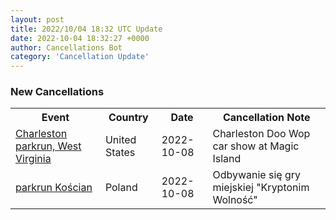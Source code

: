 ```yaml
---
layout: post
title: 2022/10/04 18:32 UTC Update
date: 2022-10-04 18:32:27 +0000
author: Cancellations Bot
category: 'Cancellation Update'
---
```


<h3>New Cancellations</h3>
<div class='hscrollable'>
<table style='width: 100%'>
    <tr>
        <th>Event</th>
        <th>Country</th>
        <th>Date</th>
        <th>Cancellation Note</th>
    </tr>
    <tr>
        <td><a href="https://www.parkrun.us/charleston">Charleston parkrun, West Virginia</a></td>
        <td>United States</td>
        <td>2022-10-08</td>
        <td>Charleston Doo Wop car show at Magic Island</td>
    </tr>
    <tr>
        <td><a href="https://www.parkrun.pl/koscian">parkrun Kościan</a></td>
        <td>Poland</td>
        <td>2022-10-08</td>
        <td>Odbywanie się gry miejskiej "Kryptonim Wolność"</td>
    </tr>
</table>
</div>
